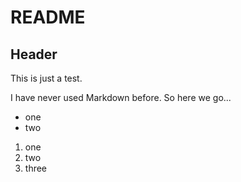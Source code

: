 # README

## Header

This is just a test.

I have never used Markdown before. So here we go...

- one
- two

1. one
2. two
3. three
